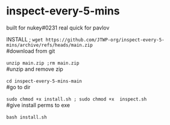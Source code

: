 # inspect-every-5-mins

built for nukey#0231 real quick for pavlov 

INSTALL ;
`wget https://github.com/JTWP-org/inspect-every-5-mins/archive/refs/heads/main.zip`<br>
  #download from git<br><br>
`unzip main.zip ;rm main.zip`<br>
  #unzip and remove zip<br><br>
`cd inspect-every-5-mins-main`<br>
  #go to dir <br><br>
`sudo chmod +x install.sh ; sudo chmod +x  inspect.sh`<br>
  #give install perms to exe <br><br>
 `bash install.sh`<br>
